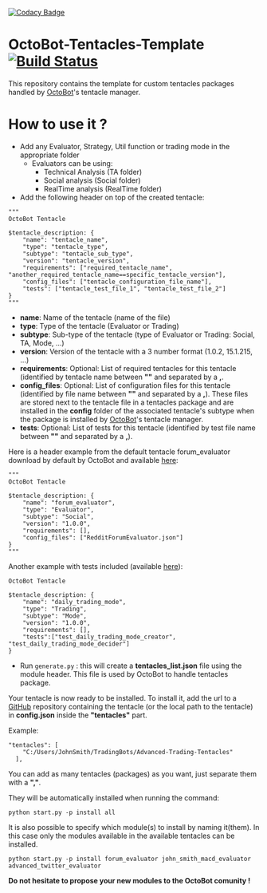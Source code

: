 [![Codacy Badge](https://api.codacy.com/project/badge/Grade/f574a5a051894e5082e7027f61adc503)](https://app.codacy.com/gh/Drakkar-Software/OctoBot-Tentacles-Template?utm_source=github.com&utm_medium=referral&utm_content=Drakkar-Software/OctoBot-Tentacles-Template&utm_campaign=Badge_Grade_Dashboard)
# OctoBot-Tentacles-Template [![Build Status](https://api.travis-ci.org/Drakkar-Software/OctoBot-Tentacles-Template.svg?branch=master)](https://travis-ci.org/Drakkar-Software/OctoBot-Tentacles-Template)
This repository contains the template for custom tentacles packages handled by [OctoBot](https://github.com/Drakkar-Software/OctoBot)'s tentacle manager.

# How to use it ?

* Add any Evaluator, Strategy, Util function or trading mode in the appropriate folder
  * Evaluators can be using: 
    * Technical Analysis (TA folder)
    * Social analysis (Social folder) 
    * RealTime analysis (RealTime folder)
* Add the following header on top of the created tentacle:
```
"""
OctoBot Tentacle

$tentacle_description: {
    "name": "tentacle_name",
    "type": "tentacle_type",
    "subtype": "tentacle_sub_type",
    "version": "tentacle_version",
    "requirements": ["required_tentacle_name", "another_required_tentacle_name==specific_tentacle_version"],
    "config_files": ["tentacle_configuration_file_name"],
    "tests": ["tentacle_test_file_1", "tentacle_test_file_2"]
}
"""
```
* **name**: Name of the tentacle (name of the file)
* **type**: Type of the tentacle (Evaluator or Trading)
* **subtype**: Sub-type of the tentacle (type of Evaluator or Trading: Social, TA, Mode, ...)
* **version**: Version of the tentacle with a 3 number format (1.0.2, 15.1.215, ...)
* **requirements**: Optional: List of required tentacles for this tentacle (identified by tentacle name between **""** and separated by a **,**.
* **config_files**: Optional: List of configuration files for this tentacle (identified by file name between **""** and separated by a **,**). These files are stored next to the tentacle file in a tentacles package and are installed in the **config** folder of the associated tentacle's subtype when the package is installed by [OctoBot](https://github.com/Drakkar-Software/OctoBot)'s tentacle manager.
* **tests**: Optional: List of tests for this tentacle (identified by test file name between **""** and separated by a **,**).

Here is a header example from the default tentacle forum_evaluator download by default by OctoBot and available [here](https://github.com/Drakkar-Software/OctoBot-Tentacles/blob/master/Social/forum_evaluator.py):
```
"""
OctoBot Tentacle

$tentacle_description: {
    "name": "forum_evaluator",
    "type": "Evaluator",
    "subtype": "Social",
    "version": "1.0.0",
    "requirements": [],
    "config_files": ["RedditForumEvaluator.json"]
}
"""
```
Another example with tests included (available [here](https://github.com/Drakkar-Software/OctoBot-Tentacles/blob/master/Trading/Mode/daily_trading_mode.py)): 
```
OctoBot Tentacle

$tentacle_description: {
    "name": "daily_trading_mode",
    "type": "Trading",
    "subtype": "Mode",
    "version": "1.0.0",
    "requirements": [],
    "tests":["test_daily_trading_mode_creator", "test_daily_trading_mode_decider"]
}
```
* Run `generate.py` : this will create a **tentacles_list.json** file using the module header. This file is used by OctoBot to handle tentacles package.

Your tentacle is now ready to be installed. 
To install it, add the url to a [GitHub](https://github.com/) repository containing the tentacle (or the local path to the tentacle) in **config.json** inside the **"tentacles"** part.

Example:
```
"tentacles": [
    "C:/Users/JohnSmith/TradingBots/Advanced-Trading-Tentacles"
  ],
```
You can add as many tentacles (packages) as you want, just separate them with a **","**.

They will be automatically installed when running the command:
```
python start.py -p install all
```
It is also possible to specify which module(s) to install by naming it(them). In this case only the modules available in the available tentacles can be installed.
```
python start.py -p install forum_evaluator john_smith_macd_evaluator advanced_twitter_evaluator
```

**Do not hesitate to propose your new modules to the OctoBot comunity !**
